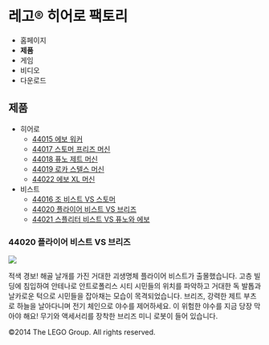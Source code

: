 # 레고® 히어로 팩토리

- 홈페이지
- **제품**
- 게임
- 비디오
- 다운로드

## 제품

- 히어로
  - [44015 에보 워커](/ko-KR/themes/Hero-Factory/products/44015.md)
  - [44017 스토머 프리즈 머신](/ko-KR/themes/Hero-Factory/products/44017.md)
  - [44018 퓨노 제트 머신](/ko-KR/themes/Hero-Factory/products/44018.md)
  - [44019 로카 스텔스 머신](/ko-KR/themes/Hero-Factory/products/44019.md)
  - [44022 에보 XL 머신](/ko-KR/themes/Hero-Factory/products/44022.md)
- 비스트
  - [44016 조 비스트 VS 스토머](/ko-KR/themes/Hero-Factory/products/44016.md)
  - [44020 플라이어 비스트 VS 브리즈](/ko-KR/themes/Hero-Factory/products/44020.md)
  - [44021 스플리터 비스트 VS 퓨노와 에보](/ko-KR/themes/Hero-Factory/products/44021.md)

### 44020 플라이어 비스트 VS 브리즈

![](https://www.lego.com/cdn/product-assets/product.img.pri/44020_prod.jpg)

적색 경보! 해골 날개를 가진 거대한 괴생명체 플라이어 비스트가 출몰했습니다. 고층 빌딩에 침입하여 안테나로 안트로폴리스 시티 시민들의 위치를 파악하고 거대한 독 발톱과 날카로운 턱으로 시민들을 잡아채는 모습이 목격되었습니다. 브리즈, 강력한 제트 부츠로 하늘을 날아다니며 전기 체인으로 야수를 제어하세요. 이 위험한 야수를 지금 당장 막아야 해요! 무기와 액세서리를 장착한 브리즈 미니 로봇이 들어 있습니다.

&copy;2014 The LEGO Group. All rights reserved.